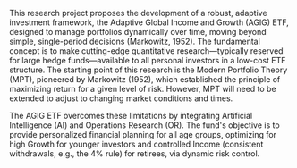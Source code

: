 This research project proposes the development of a robust, adaptive investment framework, the Adaptive Global Income and Growth (AGIG) ETF, designed to manage portfolios dynamically over time, moving beyond simple, single-period decisions (Markowitz, 1952). The fundamental concept is to make cutting-edge quantitative research—typically reserved for large hedge funds—available to all personal investors in a low-cost ETF structure.
The starting point of this research is the Modern Portfolio Theory (MPT), pioneered by Markowitz (1952), which established the principle of maximizing return for a given level of risk. However, MPT will need to be extended to adjust to changing market conditions and times.

The AGIG ETF overcomes these limitations by integrating Artificial Intelligence (AI) and Operations Research (OR). The fund's objective is to provide personalized financial planning for all age groups, optimizing for high Growth for younger investors and controlled Income (consistent withdrawals, e.g., the 4% rule) for retirees, via dynamic risk control.
  
